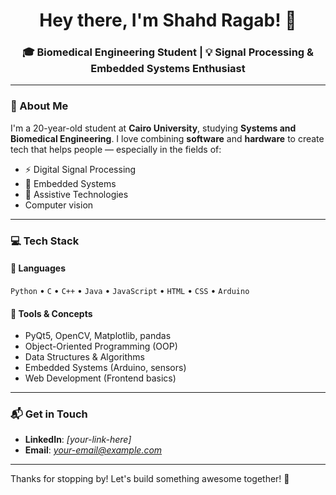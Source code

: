 
<!--
**shahdragab89/shahdragab89** is a ✨ _special_ ✨ repository because its `README.md` (this file) appears on your GitHub profile.

Here are some ideas to get you started:

- 🔭 I’m currently working on ...
- 🌱 I’m currently learning ...
- 👯 I’m looking to collaborate on ...
- 🤔 I’m looking for help with ...
- 💬 Ask me about ...
- 📫 How to reach me: ...
- 😄 Pronouns: ...
- ⚡ Fun fact: ...
-->
<h1 align="center">Hey there, I'm Shahd Ragab! 👋</h1>
<h3 align="center">🎓 Biomedical Engineering Student | 💡 Signal Processing & Embedded Systems Enthusiast</h3>

---

### 🌟 About Me

I'm a 20-year-old student at **Cairo University**, studying **Systems and Biomedical Engineering**. I love combining **software** and **hardware** to create tech that helps people — especially in the fields of:

- ⚡ Digital Signal Processing  
- 🔧 Embedded Systems  
- 🤖 Assistive Technologies
- Computer vision

---

### 💻 Tech Stack

#### 🧠 Languages
`Python` • `C` • `C++` • `Java` • `JavaScript` • `HTML` • `CSS` • `Arduino`

#### 🔧 Tools & Concepts
- PyQt5, OpenCV, Matplotlib, pandas  
- Object-Oriented Programming (OOP)  
- Data Structures & Algorithms  
- Embedded Systems (Arduino, sensors)  
- Web Development (Frontend basics)  


---

### 📬 Get in Touch

- **LinkedIn**: *[your-link-here]*  
- **Email**: *your-email@example.com*  

---

Thanks for stopping by! Let's build something awesome together! 💙

